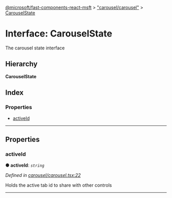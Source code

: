 [@microsoft/fast-components-react-msft](../README.md) > ["carousel/carousel"](../modules/_carousel_carousel_.md) > [CarouselState](../interfaces/_carousel_carousel_.carouselstate.md)

# Interface: CarouselState

The carousel state interface

## Hierarchy

**CarouselState**

## Index

### Properties

* [activeId](_carousel_carousel_.carouselstate.md#activeid)

---

## Properties

<a id="activeid"></a>

###  activeId

**● activeId**: *`string`*

*Defined in [carousel/carousel.tsx:22](https://github.com/Microsoft/fast-dna/blob/164dd3ca/packages/fast-components-react-msft/src/carousel/carousel.tsx#L22)*

Holds the active tab id to share with other controls

___

